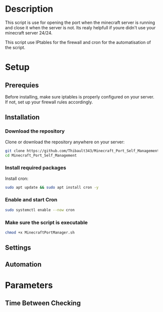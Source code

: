# Description
This script is use for opening the port when the minecraft server is running and close it when the server is not.
Its realy helpfull if youre didn't use your minecraft server 24/24.

This script use IPtables for the firewall and cron for the automatisation of the script.

# Setup
## Prerequies
Before installing, make sure iptables is properly configured on your server. If not, set up your firewall rules accordingly.
## Installation
### Download the repository
Clone or download the repository anywhere on your server:
```bash
git clone https://github.com/Thibault343/Minecraft_Port_Self_Management
cd Minecraft_Port_Self_Management 
```
### Install required packages
Install cron:
```bash
sudo apt update && sudo apt install cron -y

```
### Enable and start Cron
```bash
sudo systemctl enable --now cron
```
### Make sure the script is executable
```bash
chmod +x MinecraftPortManager.sh
```
## Settings
## Automation

# Parameters
## Time Between Checking
